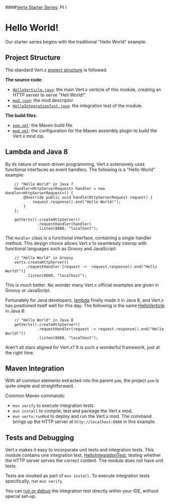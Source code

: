 ####[Vertx Starter Series](https://github.com/relai/vertx-starters): Pt I
# Hello World!

Our starter series begins with the traditional "Hello World" example.

## Project Structure

The standard Vert.x [project structure](http://vertx.io/dev_guide.html) is followed. 

**The source code**:

- [`HelloVerticle.java`](https://github.com/relai/vertx-starters/blob/master/helloworld/src/main/java/demo/starter/vertx/helloworld/HelloVerticle.java): 
the main Vert.x verticle of this module, creating an HTTP server to serve "Hell World!".
- [`mod.json`](https://github.com/relai/vertx-starters/blob/master/helloworld/src/main/resources/mod.json): the mod descriptor
- [`HelloIntegrationTest.java`](https://github.com/relai/vertx-starters/blob/master/helloworld/src/test/java/demo/starter/vertx/helloworld/integration/HelloIntegrationTest.java):
the integration test of the module.

**The build files**:

* [`pom.xml`](https://github.com/relai/vertx-starters/blob/master/helloworld/pom.xml): the Maven build file.
* [`mod.xml`](https://github.com/relai/vertx-starters/blob/master/helloworld/src/main/assembly/mod.xml): the configuration for the Maven assembly plugin to build the Vert.x mod zip.

## Lambda and Java 8

By its nature of event-driven programming, Vert.x extensively uses functional interfaces as event handlers. The following is a "Hello World" example:

        // "Hello World" in Java 7
        Handler<HttpServerRequest> handler = new Handler<HttpServerRequest>() {
            @Override public void handle(HttpServerRequest request) {
                request.response().end("Hello World!");
            }
        };

        getVertx().createHttpServer()
                  .requestHandler(handler)
                  .listen(8080, "localhost");
             

The `Handler` class is a functional interface, containing a single handler method. This design choice allows Vert.x to seamlessly interop with functional languages such as Groovy and JavaScript:
        
        // "Hello World" in Groovy
        vertx.createHttpServer()
             .requestHandler {request ->  request.response().end("Hello World!")}
             .listen(8080, "localhost");

This is much better. No wonder many Vert.x official examples are given in Groovy or JavaScript.

Fortunately for Java developers, [lambda](http://relai.blogspot.com/2013/11/java-lambda-cheat-sheet.html) finally made it in Java 8, and Vert.x has positioned itself well for this day. The following is the same [HelloVerticle](https://github.com/relai/vertx-starters/blob/master/helloworld/src/main/java/demo/starter/vertx/helloworld/HelloVerticle.java) in Java 8:

        // "Hello World" in Java 8
        getVertx().createHttpServer()
                  .requestHandler(request -> request.response().end("Hello World!"))
                  .listen(8080, "localhost");

Aren't all stars aligned for Vert.x? It is such a wonderful framework, just at the right time.


## Maven Integration

With all common elements extracted into the parent `pom`, the project `pom` is quite simple and straightforward.

Common Maven commands:
* `mvn verify` to execute integration tests.
* `mvn install` to compile, test and package the Vert.x mod. 
* `mvn vertx:runMod` to deploy and run the Vert.x mod. The command brings up the HTTP server at `http://localhost:8080` in this example.

## Tests and Debugging

Vert.x makes it easy to incorporate unit tests and integration tests. This module contains one integration test, [HelloIntegrationTest](https://github.com/relai/vertx-starters/blob/master/helloworld/src/test/java/demo/starter/vertx/helloworld/integration/HelloIntegrationTest.java), testing whether the HTTP server serves the correct content. The module does not have unit tests.

Tests are invoked as part of `mvn install`. To execute integration tests specifically, run `mvn verify`. 

You can [run or debug](http://vertx.io/dev_guide.html#run-tests-in-your-ide) the integration test directly within your IDE, without special set-up.

